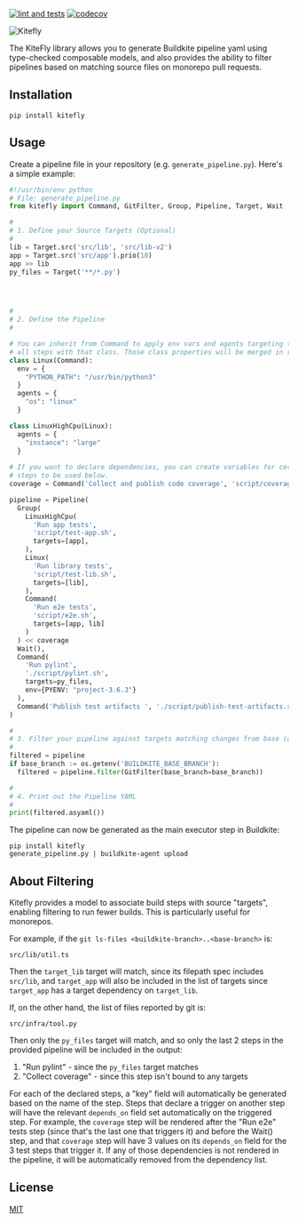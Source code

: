     
 [![lint and tests](https://github.com/pytown/kitefly/actions/workflows/test.yml/badge.svg)](https://github.com/pytown/kitefly/actions/workflows/test.yml)
 [![codecov](https://codecov.io/gh/pytown/kitefly/branch/main/graph/badge.svg?token=Y4EWTI5ZYE)](https://codecov.io/gh/pytown/kitefly) 

![Kitefly](doc/img/logo.png) 
 

The KiteFly library allows you to generate Buildkite pipeline yaml using type-checked composable models, and also provides the ability to filter pipelines based on matching source files on monorepo pull requests.

## Installation

```
pip install kitefly
```

## Usage

Create a pipeline file in your repository (e.g. `generate_pipeline.py`). Here's a simple example:
```py
#!/usr/bin/env python
# File: generate_pipeline.py
from kitefly import Command, GitFilter, Group, Pipeline, Target, Wait

#
# 1. Define your Source Targets (Optional)
#
lib = Target.src('src/lib', 'src/lib-v2')
app = Target.src('src/app').prio(10)
app >> lib
py_files = Target('**/*.py')




#
# 2. Define the Pipeline
#

# You can inherit from Command to apply env vars and agents targeting to
# all steps with that class. Those class properties will be merged in reverse-MRO.
class Linux(Command):
  env = {
    "PYTHON_PATH": "/usr/bin/python3"
  }
  agents = {
    "os": "linux"
  }

class LinuxHighCpu(Linux):
  agents = {
    "instance": "large"
  }
  
# If you want to declare dependencies, you can create variables for certain
# steps to be used below.
coverage = Command('Collect and publish code coverage', 'script/coverage-collector.sh')

pipeline = Pipeline(
  Group(
    LinuxHighCpu(
      'Run app tests',
      'script/test-app.sh',
      targets=[app],
    ),
    Linux(
      'Run library tests',
      'script/test-lib.sh',
      targets=[lib],
    ),
    Command(
      'Run e2e tests',
      'script/e2e.sh',
      targets=[app, lib]
    )
  ) << coverage
  Wait(),
  Command(
    'Run pylint',
    './script/pylint.sh',
    targets=py_files,
    env={PYENV: "project-3.6.3"}
  ),
  Command('Publish test artifacts ', './script/publish-test-artifacts.sh')
)

#
# 3. Filter your pipeline against targets matching changes from base (optional):
#
filtered = pipeline
if base_branch := os.getenv('BUILDKITE_BASE_BRANCH'):
  filtered = pipeline.filter(GitFilter(base_branch=base_branch))

#
# 4. Print out the Pipeline YAML
#
print(filtered.asyaml())
```

The pipeline can now be generated as the main executor step in Buildkite:
```
pip install kitefly
generate_pipeline.py | buildkite-agent upload
```

## About Filtering

Kitefly provides a model to associate build steps with source "targets", enabling filtering to run fewer builds. This is particularly useful for monorepos.

For example, if the `git ls-files <buildkite-branch>..<base-branch>` is:
```
src/lib/util.ts
```

Then the `target_lib` target will match, since its filepath spec includes `src/lib`, and `target_app` will also be included in the list of targets since `target_app` has a target dependency on `target_lib`.

If, on the other hand, the list of files reported by git is:
```
src/infra/tool.py
```

Then only the `py_files` target will match, and so only the last 2 steps in the provided pipeline will be included in the output:

1. "Run pylint" - since the `py_files` target matches
2. "Collect coverage" - since this step isn't bound to any targets

For each of the declared steps, a "key" field will automatically be generated based on the name of the step. Steps that declare a trigger on another step will have the relevant `depends_on` field set automatically on the triggered step. For example, the `coverage` step will be rendered after the "Run e2e" tests step (since that's the last one that triggers it) and before the Wait() step, and that `coverage` step will have 3 values on its `depends_on` field for the 3 test steps that trigger it. If any of those dependencies is not rendered in the pipeline, it will be automatically removed from the dependency list.

## License

[MIT](LICENSE.md)

